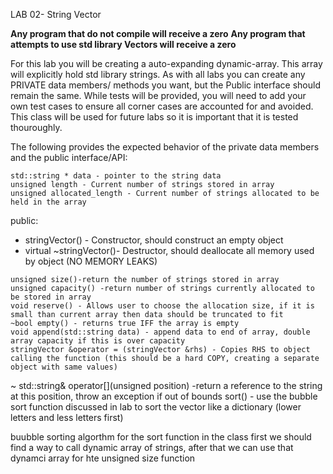 LAB 02- String Vector

**Any program that do not compile will receive a zero**
**Any program that attempts to use std library Vectors will receive a zero**

For this lab you will be creating a auto-expanding dynamic-array. This array will explicitly hold std library strings.
As with all labs you can create any PRIVATE data members/ methods you want, but the Public interface should remain the same.
While tests will be provided, you will need to add your own test cases to ensure all corner cases are accounted for and avoided.
This class will be used for future labs so it is important that it is tested thouroughly.

The following provides the expected behavior of the private data members and the public interface/API:

    std::string * data - pointer to the string data
    unsigned length - Current number of strings stored in array
    unsigned allocated_length - Current number of strings allocated to be held in the array

public:
   - stringVector() - Constructor, should construct an empty object
   - virtual ~stringVector()- Destructor, should deallocate all memory used by object (NO MEMORY LEAKS)

    unsigned size()-return the number of strings stored in array
    unsigned capacity() -return number of strings currently allocated to be stored in array
    void reserve() - Allows user to choose the allocation size, if it is small than current array then data should be truncated to fit
    ~bool empty() - returns true IFF the array is empty
    void append(std::string data) - append data to end of array, double array capacity if this is over capacity
    stringVector &operator = (stringVector &rhs) - Copies RHS to object calling the function (this should be a hard COPY, creating a separate object with same values)
  ~  std::string& operator[](unsigned position) -return a reference to the string at this position, throw an exception if out of bounds
    sort() - use the bubble sort function discussed in lab to sort the vector like a dictionary (lower letters and less letters first)

  buubble sorting algorthm for the sort function in the class
    first we should find a way to call dynamic array of strings, after that we can use that dynamci array for hte unsigned size function